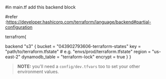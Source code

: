 #in main.tf add this backend block

#refer :https://developer.hashicorp.com/terraform/language/backend#partial-configuration

terrafrom{

backend "s3" {
    bucket         = "043902793606-terraform-states"
    key            = "path/to/terraform.tfstate"  # e.g. "envs/prod/terraform.tfstate"
    region         = "us-east-2"
    dynamodb_table = "terraform-lock"
    encrypt        = true
  }
}

> **NOTE:** you'll need a `config/dev.tfvars` too to set your other environment values.

